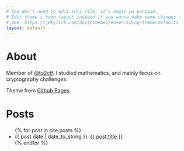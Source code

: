 ```yaml
---
# You don't need to edit this file, it's empty on purpose.
# Edit theme's home layout instead if you wanna make some changes
# See: https://jekyllrb.com/docs/themes/#overriding-theme-defaults
layout: default
---
```


# About
Member of [@tq2ctf](https://tq2c.tf).
I studied mathematics, and mainly focus on cryptography challenges.

Theme from [Github Pages](https://github.com/pages-themes/hacker).

# Posts
<ul class="posts">
    {% for post in site.posts %}
      <li><span>{{ post.date | date_to_string }}</span>: <a href="{{ post.url }}">{{ post.title }}</a></li>
    {% endfor %}
</ul>
